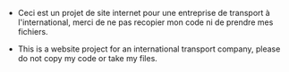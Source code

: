 - Ceci est un projet de site internet pour une entreprise de transport à l'international, merci de ne pas recopier mon code ni de prendre mes fichiers.

- This is a website project for an international transport company, please do not copy my code or take my files.